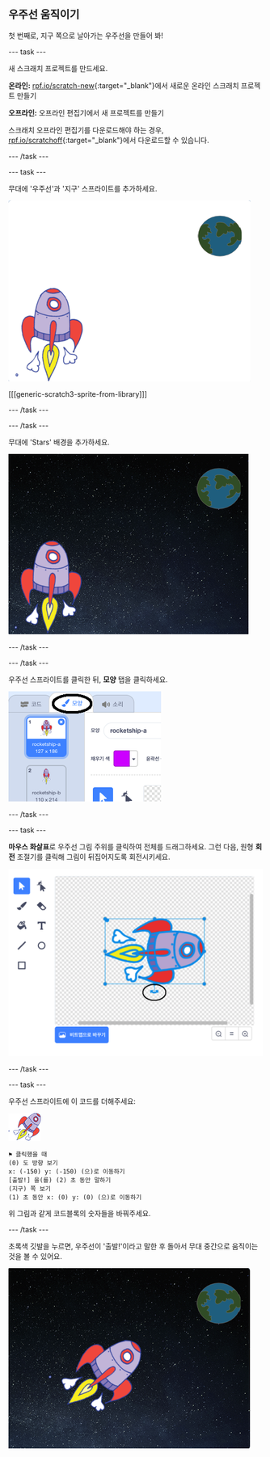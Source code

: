 ## 우주선 움직이기

첫 번째로, 지구 쪽으로 날아가는 우주선을 만들어 봐!

\--- task \---

새 스크래치 프로젝트를 만드세요.

**온라인:** [rpf.io/scratch-new](http://rpf.io/scratchon){:target="_blank"}에서 새로운 온라인 스크래치 프로젝트 만들기

**오프라인:** 오프라인 편집기에서 새 프로젝트를 만들기

스크래치 오프라인 편집기를 다운로드해야 하는 경우, [rpf.io/scratchoff](http://rpf.io/scratchoff){:target="_blank"}에서 다운로드할 수 있습니다.

\--- /task \---

\--- task \---

무대에 '우주선'과 '지구' 스프라이트를 추가하세요.

![우주선과 지구 스프라이트](images/space-sprites.png)

[[[generic-scratch3-sprite-from-library]]]

\--- /task \---

\--- /task \---

무대에 'Stars' 배경을 추가하세요.

![우주 배경](images/space-backdrop.png)

\--- /task \---

\--- /task \---

우주선 스프라이트를 클릭한 뒤, **모양** 탭을 클릭하세요.

![스프라이트 모양](images/space-costume.png)

\--- /task \---

\--- task \---

**마우스 화살표**로 우주선 그림 주위를 클릭하여 전체를 드래그하세요. 그런 다음, 원형 **회전** 조절기를 클릭해 그림이 뒤집어지도록 회전시키세요.

![모양 회전](images/space-rotate.png)

\--- /task \---

\--- task \---

우주선 스프라이트에 이 코드를 더해주세요:

![우주선 스프라이트](images/sprite-spaceship.png)

```blocks3
⚑ 클릭했을 때
(0) 도 방향 보기
x: (-150) y: (-150) (으)로 이동하기
[출발!] 을(를) (2) 초 동안 말하기
(지구) 쪽 보기
(1) 초 동안 x: (0) y: (0) (으)로 이동하기
```

위 그림과 같게 코드블록의 숫자들을 바꿔주세요.

\--- /task \---

초록색 깃발을 누르면, 우주선이 '출발!'이라고 말한 후 돌아서 무대 중간으로 움직이는 것을 볼 수 있어요.

![우주선 움직임 테스트](images/space-animate-stage.png)